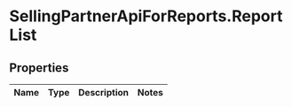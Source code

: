 # SellingPartnerApiForReports.ReportList

## Properties
Name | Type | Description | Notes
------------ | ------------- | ------------- | -------------


